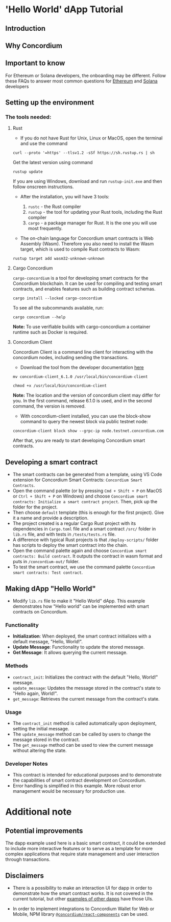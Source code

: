 # 'Hello World' dApp Tutorial

## Introduction

<!-- write a short tutorial on how to install Concordium and write the first 'Hello World' dApp -->

## Why Concordium

<!-- mention why developers need to use Concordium -->

## Important to know

<!-- how you can explain a complex project to a developer who is new to Concordium, expecting them to know what blockchain is.  -->

For Ethereum or Solana developers, the onboarding may be different. Follow these FAQs to answer most common questions for [Ethereum](https://developer.concordium.software/en/mainnet/smart-contracts/onboarding-guide-ethereum-developers/faq.html) and [Solana](https://developer.concordium.software/en/mainnet/smart-contracts/onboarding-guide-solana-developers/faq.html) developers

## Setting up the environment

### The tools needed:

1. Rust
    - If you do not have Rust for Unix, Linux or MacOS, open the terminal and use the command 

    ```curl --proto '=https' --tlsv1.2 -sSf https://sh.rustup.rs | sh```

    Get the latest version using command

    ```rustup update```

    If you are using Windows, download and run `rustup-init.exe` and then follow onscreen instructions.

    - After the installation, you will have 3 tools:
        1. `rustc` - the Rust compiler
        2. `rustup` - the tool for updating your Rust tools, including the Rust compiler
        3. `cargo` - a package manager for Rust. It is the one you will use most frequently.

    - The on-chain language for Concordium smart contracts is Web Assembly (Wasm). Therefore you also need to install the Wasm target, which is used to compile Rust contracts to Wasm: 

    ```rustup target add wasm32-unknown-unknown```

2. Cargo Concordium

    `cargo-concordium` is a tool for developing smart contracts for the Concordium blockchain. It can be used for compiling and testing smart contracts, and enables features such as building contract schemas.

	```cargo install --locked cargo-concordium```

    To see all the subcommands available, run:

    ```cargo concordium --help```

    **Note:** To use verifiable builds with cargo-concordium a container runtime such as Docker is required.

3. Concordium Client

    Concordium Client is a command line client for interacting with the concordium nodes, including sending the transactions.

    - Download the tool from the developer documentation [here](https://developer.concordium.software/en/mainnet/net/installation/downloads.html#downloads)

    ```mv concordium-client_6.1.0 /usr/local/bin/concordium-client```

    ```chmod +x /usr/local/bin/concordium-client```

    **Note:** The location and the version of concordium client may differ for you. In the first command, release 6.1.0 is used, and in the second command, the version is removed.

    - With concordium-client installed, you can use the block-show command to query the newest block via public testnet node:

    ```concordium-client block show --grpc-ip node.testnet.concordium.com```

    After that, you are ready to start developing Concordium smart contracts.

## Developing a smart contract

- The smart contracts can be generated from a template, using VS Code extension for Concordium Smart Contracts: `Concordium Smart Contracts`.
- Open the command palette (or by pressing `Cmd + Shift + P` on MacOS or `Ctrl + Shift + P` on Windows) and choose `Concordium smart contracts: Initialize a smart contract project`. Then, pick up the folder for the project.
- Then choose `default` template (this is enough for the first project). Give it a name and provide a description.
- The project created is a regular Cargo Rust project with its dependencies in `Cargo.toml` file and a smart contract `/src/` folder in `lib.rs` file, and with tests in `/tests/tests.rs` file.
- A difference with typical Rust projects is that `/deploy-scripts/` folder has scripts to deploy the smart contract into the chain.
- Open the command palette again and choose `Concordium smart contracts: Build contract`. It outputs the contract in wasm format and puts in `/concordium-out/` folder.
- To test the smart contract, we use the command palette `Concordium smart contracts: Test contract`.

## Making dApp "Hello World"

- Modify `lib.rs` file to make it "Hello World" dApp. This example demonstrates how "Hello world" can be implemented with smart
contracts on Concordium.

### Functionality
- **Initialization**: When deployed, the smart contract initializes with a default message, "Hello, World!".
- **Update Message**: Functionality to update the stored message.
- **Get Message**: It allows querying the current message.

### Methods
- `contract_init`: Initializes the contract with the default "Hello, World!" message.
- `update_message`: Updates the message stored in the contract's state to "Hello again, World!".
- `get_message`: Retrieves the current message from the contract's state.

### Usage
- The `contract_init` method is called automatically upon deployment, setting the initial message.
- The `update_message` method can be called by users to change the message stored in the contract.
- The `get_message` method can be used to view the current message without altering the state.

### Developer Notes
- This contract is intended for educational purposes and to demonstrate the capabilities of smart contract
  development on Concordium.
 - Error handling is simplified in this example. More robust error management would be necessary for production use.

# Additional note

## Potential improvements 

<!-- write down any friction or improvements you think may be made to the developer experience in a separate note. -->

The dapp example used here is a basic smart contract, it could be extended to include more interactive features or to serve as a template for more complex applications that require state management and user interaction through transactions.

## Disclaimers

- There is a possibility to make an interaction UI for dapp in order to demonstrate how the smart contract works. It is not covered in the current tutorial, but other [examples of other dapps](https://developer.concordium.software/en/mainnet/net/guides/dapp-examples.html#dapp-examples) have those UIs. 

- In order to implement integrations to Concordium Wallet for Web or Mobile, NPM library [`@concordium/react-components`](https://www.npmjs.com/package/@concordium/react-components) can be used.